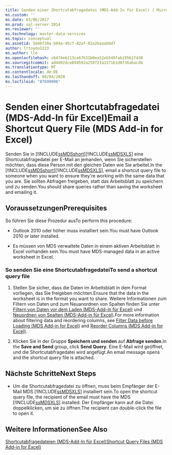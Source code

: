 ```yaml
---
title: Senden einer Shortcutabfragedatei (MDS-Add-In für Excel) | Microsoft-Dokumentation
ms.custom: ''
ms.date: 03/06/2017
ms.prod: sql-server-2014
ms.reviewer: ''
ms.technology: master-data-services
ms.topic: conceptual
ms.assetid: 5d46f20a-b04a-45c7-82af-02a2baaabbd7
author: lrtoyou1223
ms.author: lle
ms.openlocfilehash: c6474e6213ce67b31b0ea52eb548fab19562f438
ms.sourcegitcommit: ad4d92dce894592a259721a1571b1d8736abacdb
ms.translationtype: MT
ms.contentlocale: de-DE
ms.lasthandoff: 08/04/2020
ms.locfileid: "87699896"
---
```

# <a name="email-a-shortcut-query-file-mds-add-in-for-excel"></a><span data-ttu-id="f7945-102">Senden einer Shortcutabfragedatei (MDS-Add-In für Excel)</span><span class="sxs-lookup"><span data-stu-id="f7945-102">Email a Shortcut Query File (MDS Add-in for Excel)</span></span>
  <span data-ttu-id="f7945-103">Senden Sie in [!INCLUDE[ssMDSshort](../../includes/ssmdsshort-md.md)][!INCLUDE[ssMDSXLS](../../includes/ssmdsxls-md.md)] eine Shortcutabfragedatei per E-Mail an jemanden, wenn Sie sicherstellen möchten, dass diese Person mit den gleichen Daten wie Sie arbeitet.</span><span class="sxs-lookup"><span data-stu-id="f7945-103">In the [!INCLUDE[ssMDSshort](../../includes/ssmdsshort-md.md)][!INCLUDE[ssMDSXLS](../../includes/ssmdsxls-md.md)], email a shortcut query file to someone when you want to ensure they're working with the same data that you are.</span></span> <span data-ttu-id="f7945-104">Sie sollten Abfragen freigeben, statt das Arbeitsblatt zu speichern und zu senden.</span><span class="sxs-lookup"><span data-stu-id="f7945-104">You should share queries rather than saving the worksheet and emailing it.</span></span>  
  
## <a name="prerequisites"></a><span data-ttu-id="f7945-105">Voraussetzungen</span><span class="sxs-lookup"><span data-stu-id="f7945-105">Prerequisites</span></span>  
 <span data-ttu-id="f7945-106">So führen Sie diese Prozedur aus</span><span class="sxs-lookup"><span data-stu-id="f7945-106">To perform this procedure:</span></span>  
  
-   <span data-ttu-id="f7945-107">Outlook 2010 oder höher muss installiert sein.</span><span class="sxs-lookup"><span data-stu-id="f7945-107">You must have Outlook 2010 or later installed.</span></span>  
  
-   <span data-ttu-id="f7945-108">Es müssen von MDS verwaltete Daten in einem aktiven Arbeitsblatt in Excel vorhanden sein.</span><span class="sxs-lookup"><span data-stu-id="f7945-108">You must have MDS-managed data in an active worksheet in Excel.</span></span>  
  
### <a name="to-send-a-shortcut-query-file"></a><span data-ttu-id="f7945-109">So senden Sie eine Shortcutabfragedatei</span><span class="sxs-lookup"><span data-stu-id="f7945-109">To send a shortcut query file</span></span>  
  
1.  <span data-ttu-id="f7945-110">Stellen Sie sicher, dass die Daten im Arbeitsblatt in dem Format vorliegen, das Sie freigeben möchten.</span><span class="sxs-lookup"><span data-stu-id="f7945-110">Ensure that the data in the worksheet is in the format you want to share.</span></span> <span data-ttu-id="f7945-111">Weitere Informationen zum Filtern von Daten und zum Neuanordnen von Spalten finden Sie unter [Filtern von Daten vor dem Laden &#40;MDS-Add-in für Excel&#41;](filter-data-before-exporting-mds-add-in-for-excel.md) und [Neuordnen von Spalten &#40;MDS-Add-in für Excel&#41;](reorder-columns-mds-add-in-for-excel.md).</span><span class="sxs-lookup"><span data-stu-id="f7945-111">For more information about filtering data and reordering columns, see [Filter Data before Loading &#40;MDS Add-in for Excel&#41;](filter-data-before-exporting-mds-add-in-for-excel.md) and [Reorder Columns &#40;MDS Add-in for Excel&#41;](reorder-columns-mds-add-in-for-excel.md).</span></span>  
  
2.  <span data-ttu-id="f7945-112">Klicken Sie in der Gruppe **Speichern und senden** auf **Abfrage senden**.</span><span class="sxs-lookup"><span data-stu-id="f7945-112">In the **Save and Send** group, click **Send Query**.</span></span> <span data-ttu-id="f7945-113">Eine E-Mail wird geöffnet, und die Shortcutabfragedatei wird angefügt.</span><span class="sxs-lookup"><span data-stu-id="f7945-113">An email message opens and the shortcut query file is attached.</span></span>  
  
## <a name="next-steps"></a><span data-ttu-id="f7945-114">Nächste Schritte</span><span class="sxs-lookup"><span data-stu-id="f7945-114">Next Steps</span></span>  
  
-   <span data-ttu-id="f7945-115">Um die Shortcutabfragedatei zu öffnen, muss beim Empfänger der E-Mail MDS [!INCLUDE[ssMDSXLS](../../includes/ssmdsxls-md.md)] installiert sein.</span><span class="sxs-lookup"><span data-stu-id="f7945-115">To open the shortcut query file, the recipient of the email must have the MDS [!INCLUDE[ssMDSXLS](../../includes/ssmdsxls-md.md)] installed.</span></span> <span data-ttu-id="f7945-116">Der Empfänger kann auf die Datei doppelklicken, um sie zu öffnen.</span><span class="sxs-lookup"><span data-stu-id="f7945-116">The recipient can double-click the file to open it.</span></span>  
  
## <a name="see-also"></a><span data-ttu-id="f7945-117">Weitere Informationen</span><span class="sxs-lookup"><span data-stu-id="f7945-117">See Also</span></span>  
 [<span data-ttu-id="f7945-118">Shortcutabfragedateien &#40;MDS-Add-In für Excel&#41;</span><span class="sxs-lookup"><span data-stu-id="f7945-118">Shortcut Query Files &#40;MDS Add-in for Excel&#41;</span></span>](shortcut-query-files-mds-add-in-for-excel.md)  
  
  
